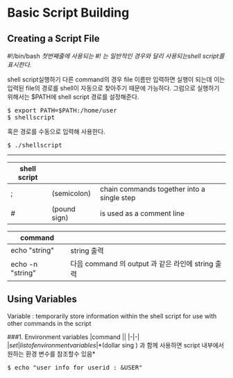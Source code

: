 # Basic Script Building



Creating a Script File
---------

#!/bin/bash
*첫번째줄에 사용되는 #! 는 일반적인 경우와 달리 사용되는shell script를 표시한다.*


shell script실행하기
다른 command의 경우 file 이름만 입력하면 실행이 되는데 이는 입력된 file의 경로를 shell이 자동으로 찾아주기 때문에 가능하다. 
그럼으로 실행하기 위해서는 $PATH에 shell script 경로를 설정해준다. 
<pre>
$ export PATH=$PATH:/home/user
$ shellscript
</pre>

혹은 경로를 수동으로 입력해 사용한다. 
<pre>
$ ./shellscript
</pre>

-------
|shell script |||
|-|-|-|
|; |(semicolon)| chain commands together into a single step|
|# |(pound sign)| is used as a comment line |

|command ||
|-|-|
|echo "string"|string 출력|
|echo -n "string"|다음 command 의 output 과 같은 라인에 string 출력|

Using Variables
----
Variable : temporarily store information within the shell script for use with other commands in the script 

###1. Environment variables
|command ||
|-|-|
|$set | list of environment variables |
*$(dollar sing ) 과 함께 사용하면 script 내부에서 원하는 환경 변수를 참조할수 있음*
<pre>
$ echo "user info for userid : &USER"
</pre>
